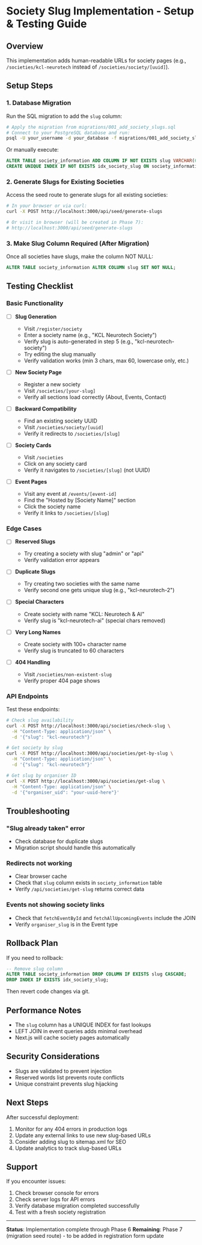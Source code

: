 # Society Slug Implementation - Setup & Testing Guide

## Overview
This implementation adds human-readable URLs for society pages (e.g., `/societies/kcl-neurotech` instead of `/societies/society/[uuid]`).

## Setup Steps

### 1. Database Migration

Run the SQL migration to add the `slug` column:

```bash
# Apply the migration from migrations/001_add_society_slugs.sql
# Connect to your PostgreSQL database and run:
psql -U your_username -d your_database -f migrations/001_add_society_slugs.sql
```

Or manually execute:
```sql
ALTER TABLE society_information ADD COLUMN IF NOT EXISTS slug VARCHAR(60);
CREATE UNIQUE INDEX IF NOT EXISTS idx_society_slug ON society_information(slug);
```

### 2. Generate Slugs for Existing Societies

Access the seed route to generate slugs for all existing societies:

```bash
# In your browser or via curl:
curl -X POST http://localhost:3000/api/seed/generate-slugs

# Or visit in browser (will be created in Phase 7):
# http://localhost:3000/api/seed/generate-slugs
```

### 3. Make Slug Column Required (After Migration)

Once all societies have slugs, make the column NOT NULL:

```sql
ALTER TABLE society_information ALTER COLUMN slug SET NOT NULL;
```

## Testing Checklist

### Basic Functionality

- [ ] **Slug Generation**
  - Visit `/register/society`
  - Enter a society name (e.g., "KCL Neurotech Society")
  - Verify slug is auto-generated in step 5 (e.g., "kcl-neurotech-society")
  - Try editing the slug manually
  - Verify validation works (min 3 chars, max 60, lowercase only, etc.)

- [ ] **New Society Page**
  - Register a new society
  - Visit `/societies/[your-slug]`
  - Verify all sections load correctly (About, Events, Contact)

- [ ] **Backward Compatibility**
  - Find an existing society UUID
  - Visit `/societies/society/[uuid]`
  - Verify it redirects to `/societies/[slug]`

- [ ] **Society Cards**
  - Visit `/societies`
  - Click on any society card
  - Verify it navigates to `/societies/[slug]` (not UUID)

- [ ] **Event Pages**
  - Visit any event at `/events/[event-id]`
  - Find the "Hosted by [Society Name]" section
  - Click the society name
  - Verify it links to `/societies/[slug]`

### Edge Cases

- [ ] **Reserved Slugs**
  - Try creating a society with slug "admin" or "api"
  - Verify validation error appears

- [ ] **Duplicate Slugs**
  - Try creating two societies with the same name
  - Verify second one gets unique slug (e.g., "kcl-neurotech-2")

- [ ] **Special Characters**
  - Create society with name "KCL: Neurotech & AI"
  - Verify slug is "kcl-neurotech-ai" (special chars removed)

- [ ] **Very Long Names**
  - Create society with 100+ character name
  - Verify slug is truncated to 60 characters

- [ ] **404 Handling**
  - Visit `/societies/non-existent-slug`
  - Verify proper 404 page shows

### API Endpoints

Test these endpoints:

```bash
# Check slug availability
curl -X POST http://localhost:3000/api/societies/check-slug \
  -H "Content-Type: application/json" \
  -d '{"slug": "kcl-neurotech"}'

# Get society by slug
curl -X POST http://localhost:3000/api/societies/get-by-slug \
  -H "Content-Type: application/json" \
  -d '{"slug": "kcl-neurotech"}'

# Get slug by organiser ID
curl -X POST http://localhost:3000/api/societies/get-slug \
  -H "Content-Type: application/json" \
  -d '{"organiser_uid": "your-uuid-here"}'
```

## Troubleshooting

### "Slug already taken" error
- Check database for duplicate slugs
- Migration script should handle this automatically

### Redirects not working
- Clear browser cache
- Check that `slug` column exists in `society_information` table
- Verify `/api/societies/get-slug` returns correct data

### Events not showing society links
- Check that `fetchEventById` and `fetchAllUpcomingEvents` include the JOIN
- Verify `organiser_slug` is in the Event type

## Rollback Plan

If you need to rollback:

```sql
-- Remove slug column
ALTER TABLE society_information DROP COLUMN IF EXISTS slug CASCADE;
DROP INDEX IF EXISTS idx_society_slug;
```

Then revert code changes via git.

## Performance Notes

- The `slug` column has a UNIQUE INDEX for fast lookups
- LEFT JOIN in event queries adds minimal overhead
- Next.js will cache society pages automatically

## Security Considerations

- Slugs are validated to prevent injection
- Reserved words list prevents route conflicts
- Unique constraint prevents slug hijacking

## Next Steps

After successful deployment:
1. Monitor for any 404 errors in production logs
2. Update any external links to use new slug-based URLs
3. Consider adding slug to sitemap.xml for SEO
4. Update analytics to track slug-based URLs

## Support

If you encounter issues:
1. Check browser console for errors
2. Check server logs for API errors
3. Verify database migration completed successfully
4. Test with a fresh society registration

---

**Status**: Implementation complete through Phase 6
**Remaining**: Phase 7 (migration seed route) - to be added in registration form update
